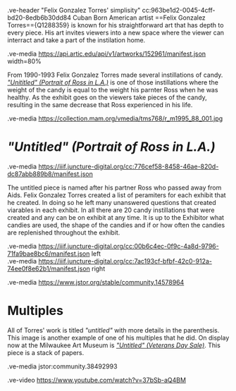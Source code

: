 .ve-header "Felix Gonzalez Torres' simplisity" cc:963be1d2-0045-4cff-bd20-8edb6b30dd84 
Cuban Born American artist ==Felix Gonzalez Torres=={Q1288359} is known for his straightforward art that has depth to every piece. His art invites viewers into a new space where the viewer can interract and take a part of the instilation home.

.ve-media https://api.artic.edu/api/v1/artworks/152961/manifest.json width=80%

From 1990-1993 Felix Gonzalez Torres made several instillations of candy. [*"Unititled" (Portrait of Ross in L.A.)*](https://www.artic.edu/artworks/152961/untitled-portrait-of-ross-in-l-a) is one of those instillations where the weight of the candy is equal to the weight his parnter Ross when he was healthy. As the exhibit goes on the viewers take pieces of the candy, resulting in the same decrease that Ross experienced in his life. 

.ve-media https://collection.mam.org/vmedia/tms768/r_m1995_88_001.jpg


# *"Untitled" (Portrait of Ross in L.A.)*

.ve-media  https://iiif.juncture-digital.org/cc:776cef58-8458-46ae-820d-dc87abb889b8/manifest.json 

The untitled piece is named after his partner Ross who passed away from Aids. Felix Gonzalez Torres created a list of peramiters for each exhibit that he created. In doing so he left many unanswered questions that created viarables in each exhibit. In all there are 20 candy instillations that were created and any can be on exhibit at any time. It is up to the Exhibitor what candies are used, the shape of the candies and if or how often the candies are replenished throughout the exhibit.


.ve-media https://iiif.juncture-digital.org/cc:00b6c4ec-0f9c-4a8d-9796-71fa9bae8bc6/manifest.json left  
.ve-media https://iiif.juncture-digital.org/cc:7ac193cf-bfbf-42c0-912a-74ee0f8e62b1/manifest.json right  
      
.ve-media 
https://www.jstor.org/stable/community.14578964



# Multiples
All of Torres' work is titled *"untitled"* with more details in the parenthesis. This image is another example of one of his multiples that he did. On display now at the Milwaukee Art Museum is [*"Untitled" (Veterans Day Sale)*](https://collection.mam.org/details.php?id=1691). This piece is a stack of papers. 

.ve-media jstor:community.38492993


.ve-video https://www.youtube.com/watch?v=37bSb-aQ4BM 

